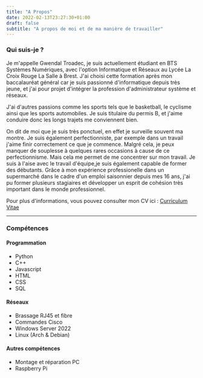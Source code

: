 ```yaml
---
title: "A Propos"
date: 2022-02-13T23:27:30+01:00
draft: false
subtitle: "A propos de moi et de ma manière de travailler"
---
```


### Qui suis-je ?

Je m'appelle Gwendal Troadec, je suis actuellement étudiant en BTS Systèmes Numériques, avec l'option Informatique et Réseaux au Lycée La Croix Rouge La Salle à Brest. J'ai choisi cette formation après mon baccalauréat général car je suis passionné d'informatique depuis très jeune, et j'ai pour projet d'intégrer la profession d'administrateur système et réseaux.

J'ai d'autres passions comme les sports tels que le basketball, le cyclisme ainsi que les sports automobiles. Je suis titulaire du permis B, et j'aime conduire donc les longs trajets me conviennent bien.

On dit de moi que je suis très ponctuel, en effet je surveille souvent ma montre. Je suis également perfectionniste, par exemple dans un travail j'aime finir correctement ce que je commence. Malgré cela, je peux manquer de souplesse à quelques rares occasions à cause de ce perfectionnisme. Mais cela me permet de me concentrer sur mon travail. Je suis à l'aise avec le travail d'équipe,je suis également capable de former des débutants. Grâce à mon expérience professionelle dans un supermarché dans le cadre d'un emploi saisonnier depuis mes 16 ans, j'ai pu former plusieurs stagiaires et développer un esprit de cohésion très important dans le monde professionnel.

Pour plus d'informations, vous pouvez consulter mon CV ici : [Curriculum Vitae](documents/cv.pdf)

---

### Compétences

#### Programmation

- Python
- C++
- Javascript
- HTML
- CSS
- SQL

#### Réseaux

- Brassage RJ45 et fibre
- Commandes Cisco
- Windows Server 2022
- Linux (Arch & Debian)

#### Autres compétences

- Montage et réparation PC
- Raspberry Pi

